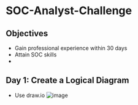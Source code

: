 # SOC-Analyst-Challenge
## Objectives
- Gain professional experience within 30 days
- Attain SOC skills
- 
## Day 1: Create a Logical Diagram
- Use draw.io
![image](https://github.com/user-attachments/assets/e53e99c1-d566-46a4-8a60-08fa086fbd56)

